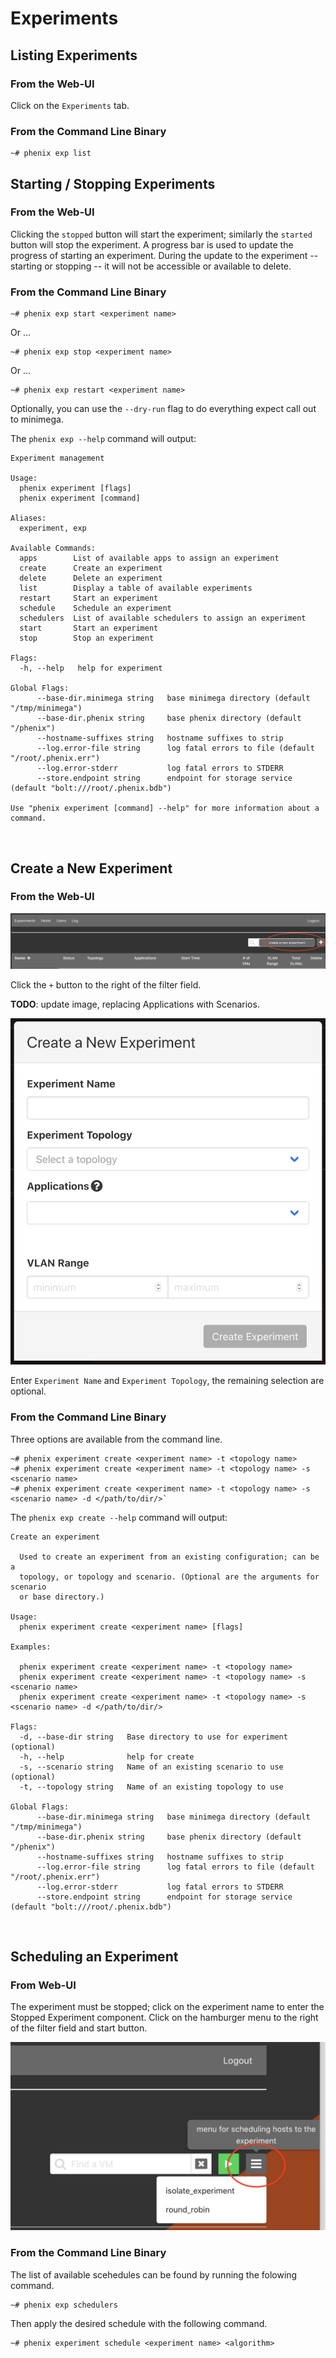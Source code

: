 # Experiments

## Listing Experiments

### From the Web-UI

Click on the `Experiments` tab.

### From the Command Line Binary

```
~# phenix exp list
```

## Starting / Stopping Experiments

### From the Web-UI

Clicking the `stopped` button will start the experiment; similarly the `started`
button will stop the experiment. A progress bar is used to update the progress
of starting an experiment. During the update to the experiment -- starting or
stopping -- it will not be accessible or available to delete. 

### From the Command Line Binary

```
~# phenix exp start <experiment name>
```
Or ...
```
~# phenix exp stop <experiment name>
```
Or ...
```
~# phenix exp restart <experiment name>
```

Optionally, you can use the `--dry-run` flag to do everything expect call out to
minimega.

The `phenix exp --help` command will output:

```
Experiment management

Usage:
  phenix experiment [flags]
  phenix experiment [command]

Aliases:
  experiment, exp

Available Commands:
  apps        List of available apps to assign an experiment
  create      Create an experiment
  delete      Delete an experiment
  list        Display a table of available experiments
  restart     Start an experiment
  schedule    Schedule an experiment
  schedulers  List of available schedulers to assign an experiment
  start       Start an experiment
  stop        Stop an experiment

Flags:
  -h, --help   help for experiment

Global Flags:
      --base-dir.minimega string   base minimega directory (default "/tmp/minimega")
      --base-dir.phenix string     base phenix directory (default "/phenix")
      --hostname-suffixes string   hostname suffixes to strip
      --log.error-file string      log fatal errors to file (default "/root/.phenix.err")
      --log.error-stderr           log fatal errors to STDERR
      --store.endpoint string      endpoint for storage service (default "bolt:///root/.phenix.bdb")

Use "phenix experiment [command] --help" for more information about a command.
```
<br>

## Create a New Experiment

### From the Web-UI

![screenshot](images/create_exp.png)

Click the `+` button to the right of the filter field. 

**TODO**: update image, replacing Applications with Scenarios.

![screenshot](images/create_exp_dia.png)

Enter `Experiment Name` and `Experiment Topology`, the remaining selection are
optional. 

### From the Command Line Binary

Three options are available from the command line.

```
~# phenix experiment create <experiment name> -t <topology name>
~# phenix experiment create <experiment name> -t <topology name> -s <scenario name>
~# phenix experiment create <experiment name> -t <topology name> -s <scenario name> -d </path/to/dir/>`
```

The `phenix exp create --help` command will output:

```
Create an experiment

  Used to create an experiment from an existing configuration; can be a 
  topology, or topology and scenario. (Optional are the arguments for scenario 
  or base directory.)

Usage:
  phenix experiment create <experiment name> [flags]

Examples:

  phenix experiment create <experiment name> -t <topology name>
  phenix experiment create <experiment name> -t <topology name> -s <scenario name>
  phenix experiment create <experiment name> -t <topology name> -s <scenario name> -d </path/to/dir/>

Flags:
  -d, --base-dir string   Base directory to use for experiment (optional)
  -h, --help              help for create
  -s, --scenario string   Name of an existing scenario to use (optional)
  -t, --topology string   Name of an existing topology to use

Global Flags:
      --base-dir.minimega string   base minimega directory (default "/tmp/minimega")
      --base-dir.phenix string     base phenix directory (default "/phenix")
      --hostname-suffixes string   hostname suffixes to strip
      --log.error-file string      log fatal errors to file (default "/root/.phenix.err")
      --log.error-stderr           log fatal errors to STDERR
      --store.endpoint string      endpoint for storage service (default "bolt:///root/.phenix.bdb")
```
<br>

## Scheduling an Experiment

### From Web-UI

The experiment must be stopped; click on the experiment name to enter the
Stopped Experiment component. Click on the hamburger menu to the right of the
filter field and start button.

![screenshot](images/schedule.png)

### From the Command Line Binary

The list of available scehedules can be found by running the folowing command.

```
~# phenix exp schedulers
```

Then apply the desired schedule with the following command.

```
~# phenix experiment schedule <experiment name> <algorithm>
```
<br>

